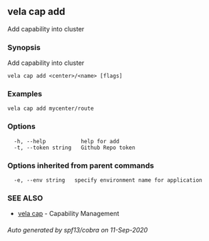 ## vela cap add

Add capability into cluster

### Synopsis

Add capability into cluster

```
vela cap add <center>/<name> [flags]
```

### Examples

```
vela cap add mycenter/route
```

### Options

```
  -h, --help           help for add
  -t, --token string   Github Repo token
```

### Options inherited from parent commands

```
  -e, --env string   specify environment name for application
```

### SEE ALSO

* [vela cap](vela_cap.md)	 - Capability Management

###### Auto generated by spf13/cobra on 11-Sep-2020
